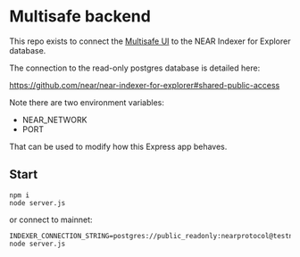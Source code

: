 # Multisafe backend

This repo exists to connect the [Multisafe UI](https://github.com/multi-safe/ui.multisafe) to the NEAR Indexer for Explorer database.

The connection to the read-only postgres database is detailed here:

https://github.com/near/near-indexer-for-explorer#shared-public-access

Note there are two environment variables:

- NEAR_NETWORK
- PORT

That can be used to modify how this Express app behaves.

## Start

```
npm i
node server.js
```

or connect to mainnet:

```
INDEXER_CONNECTION_STRING=postgres://public_readonly:nearprotocol@testnet.db.explorer.indexer.near.dev/testnet_explorer node server.js
```

